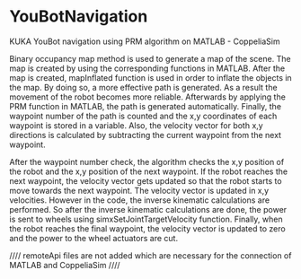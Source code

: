 # YouBotNavigation
KUKA YouBot navigation using PRM algorithm on MATLAB - CoppeliaSim

Binary occupancy map method is used to generate a map of the
scene. The map is created by using the corresponding functions in
MATLAB. 
After the map is created, mapInflated function is used in order to
inflate the objects in the map. By doing so, a more effective path is
generated. As a result the movement of the robot becomes more reliable.
Afterwards by applying the PRM function in MATLAB, the path is generated automatically. 
Finally, the waypoint number of the path is counted and the x,y
coordinates of each waypoint is stored in a variable. Also, the velocity
vector for both x,y directions is calculated by subtracting the current
waypoint from the next waypoint. 

After the waypoint number check, the algorithm checks the x,y
position of the robot and the x,y position of the next waypoint. If the
robot reaches the next waypoint, the velocity vector gets updated so that
the robot starts to move towards the next waypoint.
The velocity vector is updated in x,y velocities. 
However in the code, the inverse kinematic calculations are performed. So after the
inverse kinematic calculations are done, the power is sent to wheels
using simxSetJointTargetVelocity function.
Finally, when the robot reaches the final waypoint, the velocity
vector is updated to zero and the power to the wheel actuators are cut.

//// remoteApi files are not added which are necessary for the connection of MATLAB and CoppeliaSim ////

